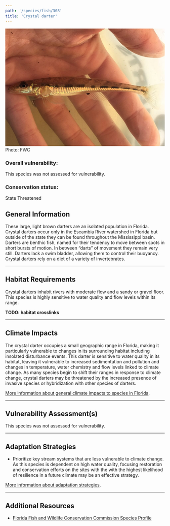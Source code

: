 ```yaml
---
path: '/species/fish/308'
title: 'Crystal darter'
---
```


<content-header icon="freshwater_fish" title="Crystal darter" subtitle="Crystallaria asprella">
</content-header>

<div id="TopSection">

<div class="header-photo"><img src="308.jpg" alt="Photo for 308"/>
<figcaption>Photo: FWC</figcaption></div>

<div>

### Overall vulnerability:

This species was not assessed for vulnerability.



### Conservation status:

State Threatened

</div>
</div>

## General Information

These large, light brown darters are an isolated population in Florida. Crystal darters occur only in the Escambia River watershed in Florida but outside of the state they can be found throughout the Mississippi basin.  Darters are benthic fish, named for their tendency to move between spots in short bursts of motion.  In between “darts” of movement they remain very still.  Darters lack a swim bladder, allowing them to control their buoyancy.  Crystal darters rely on a diet of a variety of invertebrates.

<hr />

## Habitat Requirements

Crystal darters inhabit rivers with moderate flow and a sandy or gravel floor.  This species is highly sensitive to water quality and flow levels within its range.

**TODO: habitat crosslinks**

<hr />

## Climate Impacts

The crystal darter occupies a small geographic range in Florida, making it particularly vulnerable to changes in its surrounding habitat including insolated disturbance events. This darter is sensitive to water quality in its habitat, leaving it vulnerable to increased sedimentation and pollution and changes in temperature, water chemistry and flow levels linked to climate change.  As many species begin to shift their ranges in response to climate change, crystal darters may be threatened by the increased presence of invasive species or hybridization with other species of darters.

[More information about general climate impacts to species in Florida](/impacts/species).



<hr />

## Vulnerability Assessment(s)

This species was not assessed for vulnerability.

<hr />

## Adaptation Strategies

- Prioritize key stream systems that are less vulnerable to climate change.   As this species is dependent on high water quality, focusing restoration and conservation efforts on the sites with the with the highest likelihood of resilience in a future climate may be an effective strategy.

[More information about adaptation strategies](/strategies).

<hr />


## Additional Resources

- [Florida Fish and Wildlife Conservation Commission Species Profile](https://myfwc.com/wildlifehabitats/profiles/freshwater/crystal-darter/)
